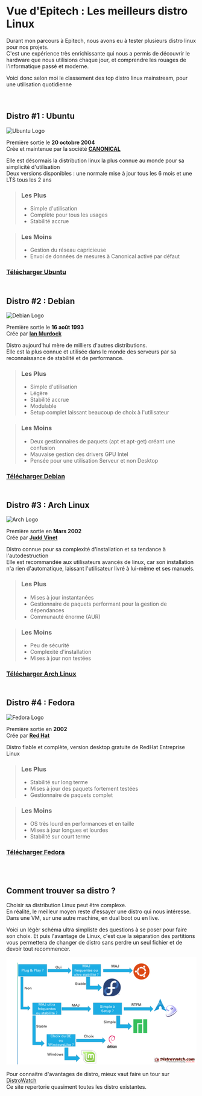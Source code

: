 # Vue d'Epitech : Les meilleurs distro Linux

Durant mon parcours à Epitech, nous avons eu à tester plusieurs distro linux pour nos projets.<br>
C'est une expérience très enrichissante qui nous a permis de découvrir le hardware que nous utilisions chaque jour, et comprendre les rouages de l'informatique passé et moderne.

Voici donc selon moi le classement des top distro linux mainstream, pour une utilisation quotidienne
<br><br><br>


## Distro #1 : Ubuntu

![Ubuntu Logo](https://logos-world.net/wp-content/uploads/2020/11/Ubuntu-Logo.png "Ubuntu Logo")

Première sortie le **20 octobre 2004**<br>
Crée et maintenue par la société [**CANONICAL**](https://canonical.com/)

Elle est désormais la distribution linux la plus connue au monde pour sa simplicité d'utilisation
<br>Deux versions disponibles : une normale mise à jour tous les 6 mois et une LTS tous les 2 ans

> ### Les Plus
> - Simple d'utilisation
> - Complète pour tous les usages
> - Stabilité accrue


> ### Les Moins
> - Gestion du réseau capricieuse
> - Envoi de données de mesures à Canonical activé par défaut

### [Télécharger Ubuntu](https://ubuntu.com/download/desktop)

## <br>Distro #2 : Debian

![Debian Logo](https://www.recia.fr/wp-content/uploads/2015/06/debian-logo-horizontal.gif "Debian Logo")

Première sortie le **16 août 1993**<br>
Crée par [**Ian Murdock**](https://fr.wikipedia.org/wiki/Ian_Murdock)

Distro aujourd'hui mère de milliers d'autres distributions.<br>
Elle est la plus connue et utilisée dans le monde des serveurs par sa reconnaissance de stabilité et de performance.

> ### Les Plus
> - Simple d'utilisation
> - Légère
> - Stabilité accrue
> - Modulable
> - Setup complet laissant beaucoup de choix à l'utilisateur

> ### Les Moins
> - Deux gestionnaires de paquets (apt et apt-get) créant une confusion
> - Mauvaise gestion des drivers GPU Intel
> - Pensée pour une utilisation Serveur et non Desktop

### [Télécharger Debian](https://www.debian.org/CD/http-ftp/)


## <br>Distro #3 : Arch Linux

![Arch Logo](https://upload.wikimedia.org/wikipedia/commons/7/74/Arch_Linux_logo.svg "Arch Logo")

Première sortie en **Mars 2002**<br>
Crée par [**Judd Vinet**](https://fr.wikipedia.org/wiki/Judd_Vinet)

Distro connue pour sa complexité d'installation et sa tendance à l'autodestruction
<br>Elle est recommandée aux utilisateurs avancés de linux, car son installation n'a rien d'automatique, laissant l'utilisateur livré à lui-même et ses manuels.

> ### Les Plus
> - Mises à jour instantanées
> - Gestionnaire de paquets performant pour la gestion de dépendances
> - Communauté énorme (AUR)

> ### Les Moins
> - Peu de sécurité
> - Complexité d'installation
> - Mises à jour non testées

### [Télécharger Arch Linux](https://archlinux.org/download/)


## <br>Distro #4 : Fedora

![Fedora Logo](https://upload.wikimedia.org/wikipedia/commons/8/8f/Fedora_logo_%282021%29.svg?uselang=fr "Fedora Logo")

Première sortie en **2002**<br>
Crée par [**Red Hat**](https://fr.wikipedia.org/wiki/Red_Hat)

Distro fiable et complète, version desktop gratuite de RedHat Entreprise Linux

> ### Les Plus
> - Stabilité sur long terme
> - Mises à jour des paquets fortement testées
> - Gestionnaire de paquets complet

> ### Les Moins
> - OS très lourd en performances et en taille
> - Mises à jour longues et lourdes
> - Stabilité sur court terme

### [Télécharger Fedora](https://getfedora.org/fr/workstation/download/)

<br><br>

## Comment trouver sa distro ?

Choisir sa distribution Linux peut être complexe.<br>
En réalité, le meilleur moyen reste d'essayer une distro qui nous intéresse. Dans une VM, sur une autre machine, en dual boot ou en live.

Voici un légèr schéma ultra simpliste des questions à se poser pour faire son choix.
Et puis l'avantage de Linux, c'est que la séparation des partitions vous permettera de changer de distro sans perdre un seul fichier et de devoir tout recommencer.

![Schema de choix de distro](schema.png "Schéma de choix de distro")

Pour connaitre d'avantages de distro, mieux vaut faire un tour sur [DistroWatch](https://distrowatch.com)
<br>Ce site repertorie quasiment toutes les distro existantes.